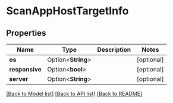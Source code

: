 # ScanAppHostTargetInfo

## Properties

Name | Type | Description | Notes
------------ | ------------- | ------------- | -------------
**os** | Option<**String**> |  | [optional]
**responsive** | Option<**bool**> |  | [optional]
**server** | Option<**String**> |  | [optional]

[[Back to Model list]](../README.md#documentation-for-models) [[Back to API list]](../README.md#documentation-for-api-endpoints) [[Back to README]](../README.md)


